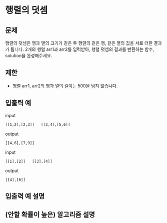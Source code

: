 # 행렬의 덧셈

## 문제

행렬의 덧셈은 행과 열의 크기가 같은 두 행렬의 같은 행, 같은 열의 값을 서로 더한 결과가 됩니다. 2개의 행렬 arr1과 arr2를 입력받아, 행렬 덧셈의 결과를 반환하는 함수, solution을 완성해주세요.

## 제한 

- 행렬 arr1, arr2의 행과 열의 길이는 500을 넘지 않습니다.

## 입출력 예

input
``` 
[[1,2],[2,3]]	[[3,4],[5,6]]	
```
output
``` 
[[4,6],[7,9]]
```

input
``` 
[[1],[2]]	[[3],[4]]	
```
output
``` 
[[4],[6]]
```

## 입출력 예 설명


## (안할 확률이 높은) 알고리즘 설명